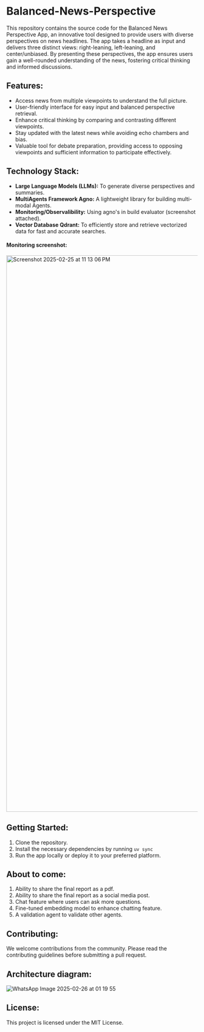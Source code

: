 # Balanced-News-Perspective

This repository contains the source code for the Balanced News Perspective App, an innovative tool designed to provide users with diverse perspectives on news headlines. The app takes a headline as input and delivers three distinct views: right-leaning, left-leaning, and center/unbiased. By presenting these perspectives, the app ensures users gain a well-rounded understanding of the news, fostering critical thinking and informed discussions.

## Features:
- Access news from multiple viewpoints to understand the full picture.
- User-friendly interface for easy input and balanced perspective retrieval.
- Enhance critical thinking by comparing and contrasting different viewpoints.
- Stay updated with the latest news while avoiding echo chambers and bias.
- Valuable tool for debate preparation, providing access to opposing viewpoints and sufficient information to participate effectively.

## Technology Stack:
- **Large Language Models (LLMs):** To generate diverse perspectives and summaries.
- **MultiAgents Framework Agno:** A lightweight library for building multi-modal Agents.
- **Monitoring/Observalibility:** Using agno's in build evaluator (screenshot attached).
- **Vector Database Qdrant:** To efficiently store and retrieve vectorized data for fast and accurate searches.

#### Monitoring screenshot:
<img width="1465" alt="Screenshot 2025-02-25 at 11 13 06 PM" src="https://github.com/user-attachments/assets/079977e0-7a53-4bde-8cc3-4d0607e91fb8" />

  
## Getting Started:
1. Clone the repository.
2. Install the necessary dependencies by running `uv sync`
3. Run the app locally or deploy it to your preferred platform.

## About to come:
1. Ability to share the final report as a pdf.
2. Ability to share the final report as a social media post.
3. Chat feature where users can ask more questions.
4. Fine-tuned embedding model to enhance chatting feature.
5. A validation agent to validate other agents.

## Contributing:
We welcome contributions from the community. Please read the contributing guidelines before submitting a pull request.

## Architecture diagram:
![WhatsApp Image 2025-02-26 at 01 19 55](https://github.com/user-attachments/assets/7ea29f1b-8a88-4fab-883b-9e1c26f40e20)


## License:
This project is licensed under the MIT License.
